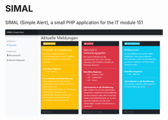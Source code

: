 # SIMAL
SIMAL (Simple Alert), a small PHP application for the IT module 151

![Screenshot](misc/prntscrn.png?raw=true "Screenshot")